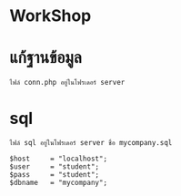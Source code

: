 # WorkShop

# แก้ฐานข้อมูล

```
ไฟล์ conn.php อยู่ในโฟรเดอร์ server
```

# sql

```
ไฟล์ sql อยู่ในโฟรเดอร์ server ชื่อ mycompany.sql
```

```
$host     = "localhost";
$user     = "student";
$pass     = "student";
$dbname   = "mycompany";

```
